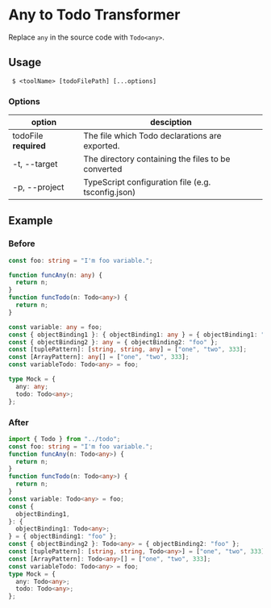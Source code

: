 # Any to Todo Transformer

Replace `any` in the source code with `Todo<any>`.

## Usage

```
 $ <toolName> [todoFilePath] [...options]
```

### Options

| option                | desciption                                         |
| --------------------- | -------------------------------------------------- |
| todoFile **required** | The file which Todo declarations are exported.     |
| -t, --target          | The directory containing the files to be converted |
| -p, --project         | TypeScript configuration file (e.g. tsconfig.json) |

## Example

### Before

```typescript
const foo: string = "I'm foo variable.";

function funcAny(n: any) {
  return n;
}
function funcTodo(n: Todo<any>) {
  return n;
}

const variable: any = foo;
const { objectBinding1 }: { objectBinding1: any } = { objectBinding1: "foo" };
const { objectBinding2 }: any = { objectBinding2: "foo" };
const [tuplePattern]: [string, string, any] = ["one", "two", 333];
const [ArrayPattern]: any[] = ["one", "two", 333];
const variableTodo: Todo<any> = foo;

type Mock = {
  any: any;
  todo: Todo<any>;
};
```

### After

```typescript
import { Todo } from "../todo";
const foo: string = "I'm foo variable.";
function funcAny(n: Todo<any>) {
  return n;
}
function funcTodo(n: Todo<any>) {
  return n;
}
const variable: Todo<any> = foo;
const {
  objectBinding1,
}: {
  objectBinding1: Todo<any>;
} = { objectBinding1: "foo" };
const { objectBinding2 }: Todo<any> = { objectBinding2: "foo" };
const [tuplePattern]: [string, string, Todo<any>] = ["one", "two", 333];
const [ArrayPattern]: Todo<any>[] = ["one", "two", 333];
const variableTodo: Todo<any> = foo;
type Mock = {
  any: Todo<any>;
  todo: Todo<any>;
};
```
